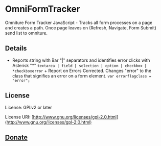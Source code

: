 OmniFormTracker
===============

Omniture Form Tracker JavaScript - Tracks all form processes on a page and creates a path. Once page leaves on (Refresh, Navigate, Form Submit) send list to omniture.

## Details

+ Reports string with Bar "|" separators and identifies error clicks with Asterisk "*" `textarea | field | selection | option | checkbox | *checkboxerror`
+ Report on Errors Corrected. Changes "error" to the class that signifies an error on a form element. `var errorflagclass = "error";`

## License

License: GPLv2 or later

License URI: [http://www.gnu.org/licenses/gpl-2.0.html](http://www.gnu.org/licenses/gpl-2.0.html)

## [Donate](http://bt.zamartz.com/1hXxxk2)
